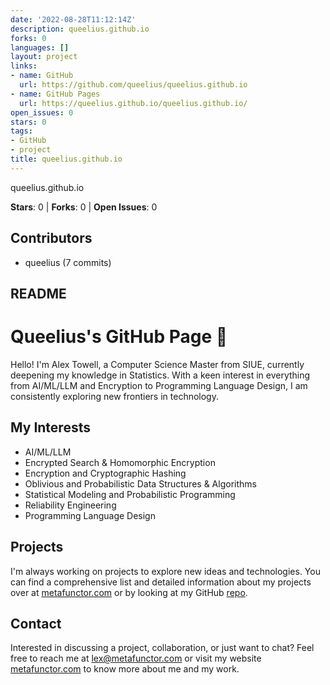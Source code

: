 ```yaml
---
date: '2022-08-28T11:12:14Z'
description: queelius.github.io
forks: 0
languages: []
layout: project
links:
- name: GitHub
  url: https://github.com/queelius/queelius.github.io
- name: GitHub Pages
  url: https://queelius.github.io/queelius.github.io/
open_issues: 0
stars: 0
tags:
- GitHub
- project
title: queelius.github.io
---
```


queelius.github.io

**Stars**: 0 | **Forks**: 0 | **Open Issues**: 0

## Contributors
- queelius (7 commits)

## README
# Queelius's GitHub Page 👋

Hello! I'm Alex Towell, a Computer Science Master from SIUE, currently deepening my knowledge in Statistics. With a keen interest in everything from AI/ML/LLM and Encryption to Programming Language Design, I am consistently exploring new frontiers in technology.

## My Interests
- AI/ML/LLM
- Encrypted Search & Homomorphic Encryption
- Encryption and Cryptographic Hashing
- Oblivious and Probabilistic Data Structures & Algorithms
- Statistical Modeling and Probabilistic Programming
- Reliability Engineering
- Programming Language Design

## Projects
I'm always working on projects to explore new ideas and technologies.
You can find a comprehensive list and detailed information about my projects over at [metafunctor.com](https://metafunctor.com/#projects) or by looking at
my GitHub [repo](https://github.com/queelius).

## Contact
Interested in discussing a project, collaboration, or just want to chat? Feel free to reach me at lex@metafunctor.com or visit my website [metafunctor.com](https://www.metafunctor.com) to know more about me and my work.
